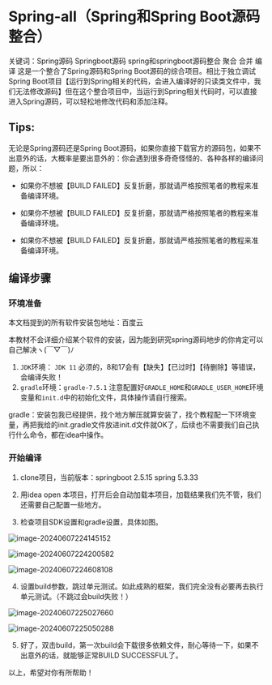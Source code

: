 # Spring-all（Spring和Spring Boot源码整合）

关键词：Spring源码  Springboot源码 spring和springboot源码整合 聚合 合并 编译 
这是一个整合了Spring源码和Spring Boot源码的综合项目。相比于独立调试Spring Boot项目【运行到Spring相关的代码，会进入编译好的只读类文件中，我们无法修改源码】但在这个整合项目中，当运行到Spring相关代码时，可以直接进入Spring源码，可以轻松地修改代码和添加注释。

## Tips:

无论是Spring源码还是Spring Boot源码，如果你直接下载官方的源码包，如果不出意外的话，大概率是要出意外的：你会遇到很多奇奇怪怪的、各种各样的编译问题，所以：

- 如果你不想被【BUILD FAILED】反复折磨，那就请严格按照笔者的教程来准备编译环境。

- 如果你不想被【BUILD FAILED】反复折磨，那就请严格按照笔者的教程来准备编译环境。

- 如果你不想被【BUILD FAILED】反复折磨，那就请严格按照笔者的教程来准备编译环境。

## 编译步骤

### 环境准备

本文档提到的所有软件安装包地址：百度云

本教材不会详细介绍某个软件的安装，因为能到研究spring源码地步的你肯定可以自己解决ヽ(￣▽￣)ﾉ

1. `JDK`环境： `JDK 11`  必须的，8和17会有【缺失】【已过时】【待删除】等错误，会编译失败！
2. `gradle`环境：`gradle-7.5.1` 注意配置好`GRADLE_HOME`和`GRADLE_USER_HOME`环境变量和`init.d`中的初始化文件，具体操作请自行搜索。

gradle：安装包我已经提供，找个地方解压就算安装了，找个教程配一下环境变量，再把我给的init.gradle文件放进init.d文件就OK了，后续也不需要我们自己执行什么命令，都在idea中操作。

### 开始编译

1. clone项目，当前版本：springboot 2.5.15 spring 5.3.33

2. 用idea open 本项目，打开后会自动加载本项目，加载结果我们先不管，我们还需要自己配置一些地方。

3. 检查项目SDK设置和gradle设置，具体如图。


![image-20240607224145152](https://github.com/MingYang-xy/spring-all/blob/main/img\image-20240607224145152.png)

![image-20240607224200582](C:\Users\Administrator\AppData\Roaming\Typora\typora-user-images\image-20240607224200582.png)

![image-20240607224608108](C:\Users\Administrator\AppData\Roaming\Typora\typora-user-images\image-20240607224608108.png)

4. 设置build参数，跳过单元测试。如此成熟的框架，我们完全没有必要再去执行单元测试。（不跳过会build失败！）

![image-20240607225027660](C:\Users\Administrator\AppData\Roaming\Typora\typora-user-images\image-20240607225027660.png)

![image-20240607225050288](C:\Users\Administrator\AppData\Roaming\Typora\typora-user-images\image-20240607225050288.png)

5. 好了，双击build，第一次build会下载很多依赖文件，耐心等待一下，如果不出意外的话，就能够正常BUILD SUCCESSFUL了。

以上，希望对你有所帮助！
